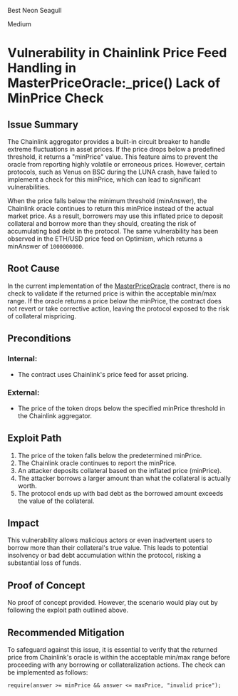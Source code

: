 Best Neon Seagull

Medium

# Vulnerability in Chainlink Price Feed Handling in MasterPriceOracle:_price() Lack of MinPrice Check

## Issue Summary
The Chainlink aggregator provides a built-in circuit breaker to handle extreme fluctuations in asset prices. If the price drops below a predefined threshold, it returns a "minPrice" value. This feature aims to prevent the oracle from reporting highly volatile or erroneous prices. However, certain protocols, such as Venus on BSC during the LUNA crash, have failed to implement a check for this minPrice, which can lead to significant vulnerabilities.

When the price falls below the minimum threshold (minAnswer), the Chainlink oracle continues to return this minPrice instead of the actual market price. As a result, borrowers may use this inflated price to deposit collateral and borrow more than they should, creating the risk of accumulating bad debt in the protocol. The same vulnerability has been observed in the ETH/USD price feed on Optimism, which returns a minAnswer of `1000000000`.

## Root Cause
In the current implementation of the [MasterPriceOracle](https://github.com/sherlock-audit/2024-11-autonomint/blob/0d324e04d4c0ca306e1ae4d4c65f0cb9d681751b/Blockchain/Blockchian/contracts/oracles/MasterPriceOracle.sol#L80C13-L91C61) contract, there is no check to validate if the returned price is within the acceptable min/max range. If the oracle returns a price below the minPrice, the contract does not revert or take corrective action, leaving the protocol exposed to the risk of collateral mispricing.

## Preconditions

### Internal:
- The contract uses Chainlink's price feed for asset pricing.

### External:
- The price of the token drops below the specified minPrice threshold in the Chainlink aggregator.

## Exploit Path

1. The price of the token falls below the predetermined minPrice.
2. The Chainlink oracle continues to report the minPrice.
3. An attacker deposits collateral based on the inflated price (minPrice).
4. The attacker borrows a larger amount than what the collateral is actually worth.
5. The protocol ends up with bad debt as the borrowed amount exceeds the value of the collateral.

## Impact
This vulnerability allows malicious actors or even inadvertent users to borrow more than their collateral's true value. This leads to potential insolvency or bad debt accumulation within the protocol, risking a substantial loss of funds.

## Proof of Concept
No proof of concept provided. However, the scenario would play out by following the exploit path outlined above.

## Recommended Mitigation
To safeguard against this issue, it is essential to verify that the returned price from Chainlink's oracle is within the acceptable min/max range before proceeding with any borrowing or collateralization actions. The check can be implemented as follows:

```solidity
require(answer >= minPrice && answer <= maxPrice, "invalid price");
```